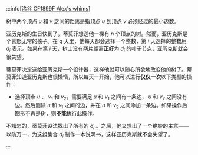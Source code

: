 :::info[[洛谷 CF1899F Alex's whims](https://www.luogu.com.cn/problem/CF1899F)]

树中两个顶点 $u$ 和 $v$ 之间的距离是指顶点 $u$ 到顶点 $v$ 必须经过的最小边数。

亚历克斯的生日快到了，蒂莫菲想送他一棵有 $n$ 个顶点的树。然而，亚历克斯是个喜怒无常的孩子。在 $q$ 天里，他每天都会选择一个整数，第 $i$ 天选择的整数用 $d_i$ 表示。如果在第 $i$ 天，树上没有两片距离**正好**为 $d_i$ 的叶子节点，亚历克斯就会很失望。

蒂莫菲决定送给亚历克斯一个设计器，这样他就可以随心所欲地改变他的树了。蒂莫菲知道亚历克斯也很懒惰，所以每天一开始，他可以进行**仅仅一次**以下类型的操作：

- 选择顶点 $u$ 、 $v_1$ 和 $v_2$，需要满足 $u$ 和 $v_1$ 之间有一条边， $u$ 和 $v_2$ 之间没有边。然后删除 $u$ 和 $v_1$ 之间的边，并在 $u$ 和 $v_2$ 之间添加一条边。如果操作后图形不再是树，则**不能**执行此操作。

不知怎的，蒂莫菲设法找出了所有的 $d_i$ 。之后，他又想出了一个绝妙的主意——以防万一，为这组集合 $d_i$ 制作一本说明书，这样亚历克斯就不会失望了。

:::
